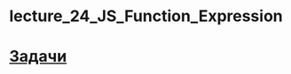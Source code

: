 # lecture_24_JS_Function_Expression

#  [Задачи ](https://github.com/schoolteacherMP/lecture_24_JS/blob/main/tasks.md)  
